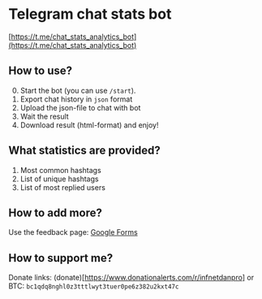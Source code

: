 # Telegram chat stats bot
[https://t.me/chat_stats_analytics_bot](https://t.me/chat_stats_analytics_bot)

## How to use?
0. Start the bot (you can use `/start`).
1. Export chat history in `json` format
2. Upload the json-file to chat with bot
3. Wait the result
4. Download result (html-format) and enjoy!

## What statistics are provided?
1. Most common hashtags
2. List of unique hashtags
3. List of most replied users


## How to add more?
Use the feedback page: [Google Forms](https://forms.gle/oDhqB5GET79VFiat9)


## How to support me?
Donate links: (donate)[https://www.donationalerts.com/r/infnetdanpro] or BTC: `bc1qdq8nghl0z3tttlwyt3tuer0pe6z382u2kxt47c`
